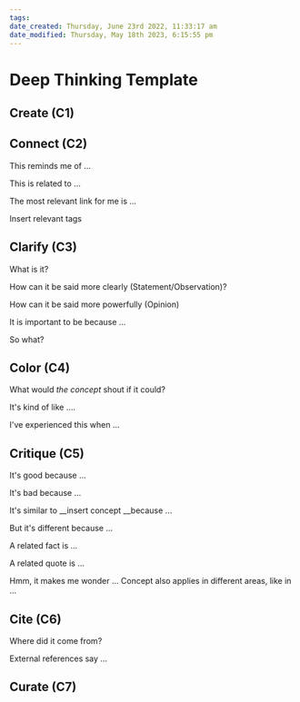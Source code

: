```yaml
---
tags: 
date_created: Thursday, June 23rd 2022, 11:33:17 am
date_modified: Thursday, May 18th 2023, 6:15:55 pm
---
```

# Deep Thinking Template
## Create (C1)

## Connect (C2) 
This reminds me of ... 

This is related to ... 

The most relevant link for me is ... 

Insert relevant tags 

## Clarify (C3) 
What is it? 

How can it be said more clearly (Statement/Observation)? 

How can it be said more powerfully (Opinion)

It is important to be because ... 

So what? 

## Color (C4) 
What would _the concept_ shout if it could? 

It's kind of like .... 

I've experienced this when ... 

## Critique (C5) 
It's good because ... 

It's bad because ... 

It's similar to __insert concept __because ... 

But it's different because ... 

A related fact is ... 

A related quote is ... 

Hmm, it makes me wonder ... 
Concept also applies in different areas, like in ... 

## Cite (C6)
Where did it come from? 

External references say ...

## Curate (C7)